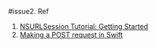 #issue2. Ref
1. [NSURLSession Tutorial: Getting Started](https://www.raywenderlich.com/110458/nsurlsession-tutorial-getting-started)
2. [Making a POST request in Swift](http://jamesonquave.com/blog/making-a-post-request-in-swift/)
